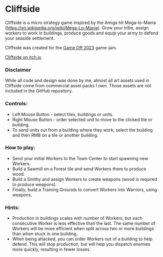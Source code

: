 # Cliffside
Cliffside is a micro strategy game inspired by the Amiga hit Mega-lo-Mania (https://en.wikipedia.org/wiki/Mega-Lo-Mania). Grow your tribe, assign workers to work in buildings, produce goods and equip your army to defend your seaside settlement.

Cliffside was created for the [Game Off 2023](https://itch.io/jam/game-off-2023) game-jam.

[Cliffside on itch.io](https://smallshake.itch.io/cliffside)

### Disclaimer
While all code and design was done by me, almost all art assets used in Cliffside come from commercial asset packs I own. Those assets are not included in the GitHub repository.

### Controls:
* Left Mouse Button - select tiles, buildings or units.
* Right Mouse Button - order selected unit to move to the clicked tile or building.
* To send units out from a building where they work, select the building and then RMB on a tile or another building.
### How to play:
* Send your initial Workers to the Town Center to start spawning new Workers. 
* Build a Sawmill on a Forest tile and send Workers there to produce wood.
* Build a Smithy and assign Workers to create weapons (wood is required to produce weapons).
* Finally, build a Training Grounds to convert Workers into Warriors, using weapons.
### Hints:
- Production in buildings scales with number of Workers, but each consecutive Worker is less effective than the last. The same number of Workers will be more efficient when split across two or more buildings than when stuck in one building.
- When being attacked, you can order Workers out of a building to help defend. This will stop production, but will help you dispatch enemies more quickly, resulting in fewer losses.
